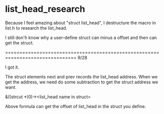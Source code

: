 # list_head_research

Because I feel amazing about "struct list_head", I destructure the macro in list.h to research the list_head.

I still don'h know why a user-define struct can minus a offset and then can get the struct.



===============================================================================
9/28

I got it.

The struct elements next and prev records the list_head address.
When we get the address, we need do some subtraction to get the struct address we want.

&((strcut <your struct name>\*)0)-><list_head name in struct>

Above formula can get the offset of list_head in the struct you define.



